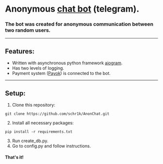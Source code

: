 # Anonymous [сhat bot](https://t.me/anonchik_chat_bot) (telegram).
### The bot was created for anonymous communication between two random users.
---
## Features:
* Written with asynchronous python framework <a href="https://github.com/aiogram/aiogram">aiogram</a>.
* Has two levels of logging.
* Payment system ([Payok](https://payok.io/)) is connected to the bot.  
---
## Setup:
1. Clone this repository:
```
git clone https://github.com/schr1k/AnonChat.git
```
2. Install all necessary packages:
```
pip install -r requirements.txt
```
3. Run create_db.py.
4. Go to config.py and follow instructions.

#### That's it! ####
